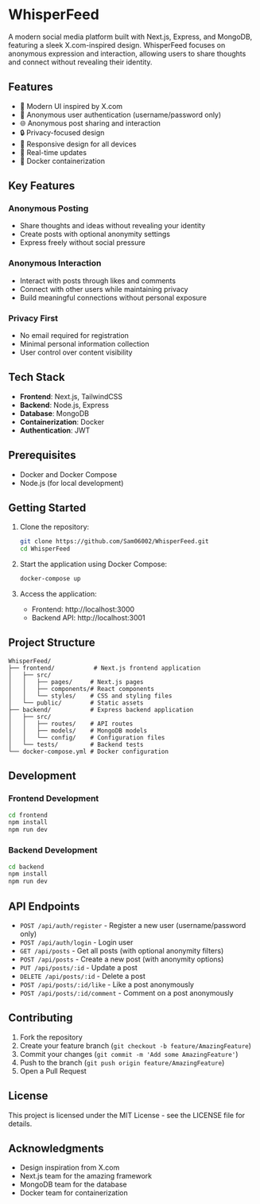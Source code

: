 # WhisperFeed

A modern social media platform built with Next.js, Express, and MongoDB, featuring a sleek X.com-inspired design. WhisperFeed focuses on anonymous expression and interaction, allowing users to share thoughts and connect without revealing their identity.

## Features

- 🎨 Modern UI inspired by X.com
- 🔐 Anonymous user authentication (username/password only)
- 🌐 Anonymous post sharing and interaction
- 🔒 Privacy-focused design
- 📱 Responsive design for all devices
- 🔄 Real-time updates
- 🐳 Docker containerization

## Key Features

### Anonymous Posting
- Share thoughts and ideas without revealing your identity
- Create posts with optional anonymity settings
- Express freely without social pressure

### Anonymous Interaction
- Interact with posts through likes and comments
- Connect with other users while maintaining privacy
- Build meaningful connections without personal exposure

### Privacy First
- No email required for registration
- Minimal personal information collection
- User control over content visibility

## Tech Stack

- **Frontend**: Next.js, TailwindCSS
- **Backend**: Node.js, Express
- **Database**: MongoDB
- **Containerization**: Docker
- **Authentication**: JWT

## Prerequisites

- Docker and Docker Compose
- Node.js (for local development)

## Getting Started

1. Clone the repository:
   ```bash
   git clone https://github.com/Sam06002/WhisperFeed.git
   cd WhisperFeed
   ```

2. Start the application using Docker Compose:
   ```bash
   docker-compose up
   ```

3. Access the application:
   - Frontend: http://localhost:3000
   - Backend API: http://localhost:3001

## Project Structure

```
WhisperFeed/
├── frontend/           # Next.js frontend application
│   ├── src/
│   │   ├── pages/     # Next.js pages
│   │   ├── components/# React components
│   │   └── styles/    # CSS and styling files
│   └── public/        # Static assets
├── backend/           # Express backend application
│   ├── src/
│   │   ├── routes/    # API routes
│   │   ├── models/    # MongoDB models
│   │   └── config/    # Configuration files
│   └── tests/         # Backend tests
└── docker-compose.yml # Docker configuration
```

## Development

### Frontend Development
```bash
cd frontend
npm install
npm run dev
```

### Backend Development
```bash
cd backend
npm install
npm run dev
```

## API Endpoints

- `POST /api/auth/register` - Register a new user (username/password only)
- `POST /api/auth/login` - Login user
- `GET /api/posts` - Get all posts (with optional anonymity filters)
- `POST /api/posts` - Create a new post (with anonymity options)
- `PUT /api/posts/:id` - Update a post
- `DELETE /api/posts/:id` - Delete a post
- `POST /api/posts/:id/like` - Like a post anonymously
- `POST /api/posts/:id/comment` - Comment on a post anonymously

## Contributing

1. Fork the repository
2. Create your feature branch (`git checkout -b feature/AmazingFeature`)
3. Commit your changes (`git commit -m 'Add some AmazingFeature'`)
4. Push to the branch (`git push origin feature/AmazingFeature`)
5. Open a Pull Request

## License

This project is licensed under the MIT License - see the LICENSE file for details.

## Acknowledgments

- Design inspiration from X.com
- Next.js team for the amazing framework
- MongoDB team for the database
- Docker team for containerization 